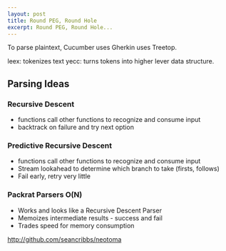 ```yaml
---
layout: post
title: Round PEG, Round Hole
excerpt: Round PEG, Round Hole...
---
```

 
To parse plaintext, Cucumber uses Gherkin uses Treetop.

leex: tokenizes text
yecc: turns tokens into higher lever data structure.

## Parsing Ideas

### Recursive Descent
   - functions call other functions to recognize and consume input
   - backtrack on failure and try next option
 
### Predictive Recursive Descent
  - functions call other functions to recognize and consume input
  - Stream lookahead to determine which branch to take (firsts, follows)
  - Fail early, retry very little

### Packrat Parsers O(N)
  - Works and looks like a Recursive Descent Parser
  - Memoizes intermediate results - success and fail
  - Trades speed for memory consumption
  
  
http://github.com/seancribbs/neotoma